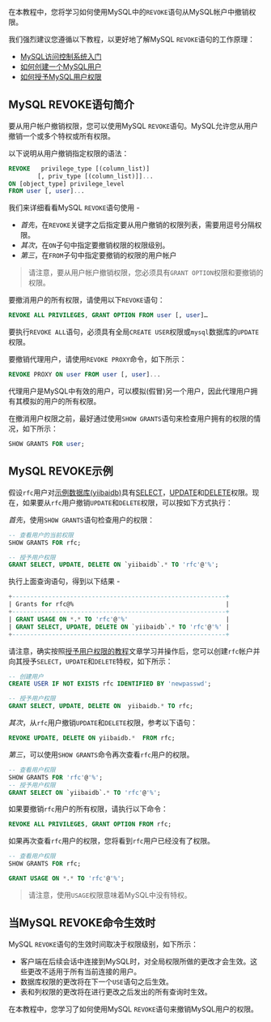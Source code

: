 在本教程中，您将学习如何使用MySQL中的`REVOKE`语句从MySQL帐户中撤销权限。

我们强烈建议您遵循以下教程，以更好地了解MySQL `REVOKE`语句的工作原理：

- [MySQL访问控制系统入门](http://www.yiibai.com/mysql/getting-started-with-mysql-access-control-system.html)
- [如何创建一个MySQL用户](http://www.yiibai.com/mysql/create-user.html)
- [如何授予MySQL用户权限](http://www.yiibai.com/mysql/grant.html)

## MySQL REVOKE语句简介

要从用户帐户撤销权限，您可以使用MySQL `REVOKE`语句。MySQL允许您从用户撤销一个或多个特权或所有权限。

以下说明从用户撤销指定权限的语法：

```sql
REVOKE   privilege_type [(column_list)]      
        [, priv_type [(column_list)]]...
ON [object_type] privilege_level
FROM user [, user]...
```

我们来详细看看MySQL `REVOKE`语句使用 -

- *首先*，在`REVOKE`关键字之后指定要从用户撤销的权限列表，需要用逗号分隔权限。
- *其次*，在`ON`子句中指定要撤销权限的权限级别。
- *第三*，在`FROM`子句中指定要撤销的权限的用户帐户

> 请注意，要从用户帐户撤销权限，您必须具有`GRANT OPTION`权限和要撤销的权限。

要撤消用户的所有权限，请使用以下`REVOKE`语句：

```sql
REVOKE ALL PRIVILEGES, GRANT OPTION FROM user [, user]…
```

要执行`REVOKE ALL`语句，必须具有全局`CREATE USER`权限或`mysql`数据库的`UPDATE`权限。

要撤销代理用户，请使用`REVOKE PROXY`命令，如下所示：

```sql
REVOKE PROXY ON user FROM user [, user]...
```

代理用户是MySQL中有效的用户，可以模拟(假冒)另一个用户，因此代理用户拥有其模拟的用户的所有权限。

在撤消用户权限之前，最好通过使用`SHOW GRANTS`语句来检查用户拥有的权限的情况，如下所示：

```sql
SHOW GRANTS FOR user;
```

## MySQL REVOKE示例

假设`rfc`用户对[示例数据库(yiibaidb)](http://www.yiibai.com/mysql/sample-database.html)具有[SELECT](http://www.yiibai.com/mysql/select-statement-query-data.html)，[UPDATE](http://www.yiibai.com/mysql/update-data.html)和[DELETE](http://www.yiibai.com/mysql/delete-statement.html)权限。现在，如果要从`rfc`用户撤销`UPDATE`和`DELETE`权限，可以按如下方式执行：

*首先*，使用`SHOW GRANTS`语句检查用户的权限：

```sql
-- 查看用户的当前权限
SHOW GRANTS FOR rfc;

-- 授予用户权限
GRANT SELECT, UPDATE, DELETE ON `yiibaidb`.* TO 'rfc'@'%';
```

执行上面查询语句，得到以下结果 -

```sql
+-----------------------------------------------------------+
| Grants for rfc@%                                          |
+-----------------------------------------------------------+
| GRANT USAGE ON *.* TO 'rfc'@'%'                           |
| GRANT SELECT, UPDATE, DELETE ON `yiibaidb`.* TO 'rfc'@'%' |
+-----------------------------------------------------------+
```

请注意，确实按照[授予用户权限的教程](http://www.yiibai.com/mysql/grant.html)文章学习并操作后，您可以创建`rfc`帐户并向其授予`SELECT`，`UPDATE`和`DELETE`特权，如下所示：

```sql
-- 创建用户
CREATE USER IF NOT EXISTS rfc IDENTIFIED BY 'newpasswd';

-- 授予用户权限
GRANT SELECT, UPDATE, DELETE ON  yiibaidb.* TO rfc;
```

*其次*，从`rfc`用户撤销`UPDATE`和`DELETE`权限，参考以下语句：

```sql
REVOKE UPDATE, DELETE ON yiibaidb.*  FROM rfc;
```

*第三*，可以使用`SHOW GRANTS`命令再次查看`rfc`用户的权限。

```sql
-- 查看用户权限
SHOW GRANTS FOR 'rfc'@'%';
-- 授予用户权限
GRANT SELECT ON `yiibaidb`.* TO 'rfc'@'%';
```

如果要撤销`rfc`用户的所有权限，请执行以下命令：

```sql
REVOKE ALL PRIVILEGES, GRANT OPTION FROM rfc;
```

如果再次查看`rfc`用户的权限，您将看到`rfc`用户已经没有了权限。

```sql
-- 查看用户权限
SHOW GRANTS FOR rfc;

GRANT USAGE ON *.* TO 'rfc'@'%';
```

> 请注意，使用`USAGE`权限意味着MySQL中没有特权。

## 当MySQL REVOKE命令生效时

MySQL `REVOKE`语句的生效时间取决于权限级别，如下所示：

- 客户端在后续会话中连接到MySQL时，对全局权限所做的更改才会生效。这些更改不适用于所有当前连接的用户。
- 数据库权限的更改将在下一个`USE`语句之后生效。
- 表和列权限的更改将在进行更改之后发出的所有查询时生效。

在本教程中，您学习了如何使用MySQL `REVOKE`语句来撤销MySQL用户的权限。